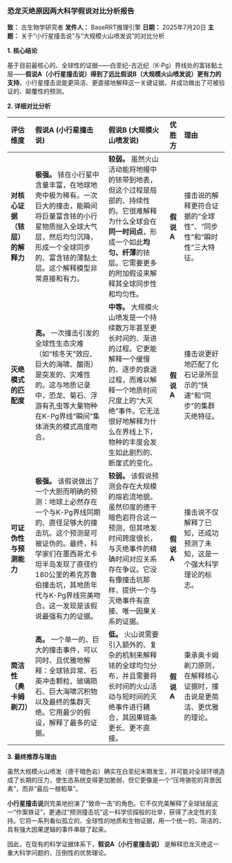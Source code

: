 
### **恐龙灭绝原因两大科学假说对比分析报告**

**致：** 古生物学研究者
**发件人：** BaseRRT推理引擎
**日期：** 2025年7月20日
**主题：** 关于“小行星撞击说”与“大规模火山喷发说”的对比分析

**1. 核心结论**

基于目前最核心的、全球性的证据——白垩纪-古近纪（K-Pg）界线处的富铱黏土层——**假说A（小行星撞击说）得到了远比假说B（大规模火山喷发说）更有力的支持**。小行星撞击说能更简洁、更直接地解释这一关键证据，并成功做出了可被验证的、颠覆性的预测。

**2. 详细对比分析**

| 评估维度 | 假说A (小行星撞击说) | 假说B (大规模火山喷发说) | 优胜方 | 理由 |
| :--- | :--- | :--- | :--- | :--- |
| **对核心证据（铱层）的解释力** | **极强。** 铱在小行星中含量丰富，在地球地壳中极为稀有。一次巨大的撞击，能瞬间将巨量富含铱的小行星物质抛入全球大气层，然后均匀沉降，形成一个全球同步的、富含铱的薄黏土层。这个解释模型非常直接和有力。 | **较弱。** 虽然火山活动能将地幔中的铱带到地表，但这个过程是局部的、持续性的。它很难解释为什么全球会在**同一时间点**，形成一个如此**均匀、纤薄**的铱层。它需要更多的附加假设来解释其全球同步性和均匀性。 | **假说A** | 撞击说的解释更符合证据的“全球性”、“同步性”和“瞬时性”三大特征。 |
| **灭绝模式的匹配度** | **高。** 一次撞击引发的全球性生态灾难（如“核冬天”效应、巨大的海啸、酸雨）是突发的、灾难性的。这与地质记录中，恐龙、菊石、浮游有孔虫等大量物种在K-Pg界线“瞬间”集体消失的模式高度吻合。 | **中等。** 大规模火山喷发是一个持续数万年甚至更长时间的、渐进的过程。它更能解释一个缓慢的、逐步的衰退过程，而难以解释一个地质时间尺度上的“大灭绝”事件。它无法很好地解释为什么在界线上下，物种的丰度会发生如此剧烈的、断崖式的变化。 | **假说A** | 撞击说更好地匹配了化石记录所显示的“快速”和“同步”的集群灭绝特征。 |
| **可证伪性与预测能力** | **极强。** 该假说做出了一个大胆而明确的预测：地球上必然存在一个与K-Pg界线同期的、直径足够大的撞击坑。这个预测是可被证伪的。最终，科学家们在墨西哥尤卡坦半岛发现了直径约180公里的希克苏鲁伯撞击坑，其地质年代与K-Pg界线完美吻合。这一发现是该假说最强有力的证据。 | **较弱。** 该假说预测会存在大规模的熔岩流地貌。虽然印度的德干暗色岩符合这一预测，但其喷发时间跨度很长，与灭绝事件的精确时间对应关系存在争议。它没有像撞击坑那样，提供一个与灭绝事件有直接、唯一因果关系的证据。 | **假说A** | 撞击说不仅解释了已知，还成功预测了未知，这是一个强大科学理论的标志。 |
| **简洁性（奥卡姆剃刀）** | **高。** 一个单一的、巨大的撞击事件，可以同时、且优雅地解释：全球铱异常、石英冲击颗粒、玻璃陨石、巨大海啸沉积物以及最终的集群灭绝。它用最少的假设，解释了最多的证据。 | **低。** 火山说需要引入额外的、复杂的机制来解释铱的全球均匀分布，并且需要将长时间的火山活动与短时间的灭绝事件进行耦合，其因果链条更长、更不直接。 | **假说A** | 秉承奥卡姆剃刀原则，在解释核心证据时，撞击说是更简洁、更优雅的理论。 |

**3. 最终推荐与理由**

虽然大规模火山喷发（德干暗色岩）确实在白垩纪末期发生，并可能对全球环境造成了长期的压力，使生态系统变得更加脆弱，但它更像是一个“压垮骆驼的背景因素”，而非“最后一根稻草”。

**小行星撞击说**则完美地扮演了“致命一击”的角色。它不仅完美解释了全球铱层这一“作案铁证”，更通过“预测撞击坑”这一科学侦探般的壮举，获得了决定性的支持。它将一系列看似孤立的、全球性的地质和生物证据，用一个统一的、简洁的、具有强大因果逻辑的事件串联了起来。

因此，在现有的科学证据体系下，**假说A（小行星撞击说）** 是解释恐龙灭绝这一重大科学问题的、压倒性的优势理论。
